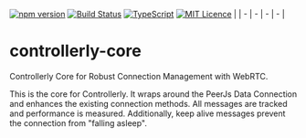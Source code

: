 [![npm version](https://badge.fury.io/js/controllerly-core.svg)](https://badge.fury.io/js/controllerly-core)
[![Build Status](https://travis-ci.org/marcoklein/controllerly-core.svg?branch=master)](https://travis-ci.org/marcoklein/controllerly-core)
[![TypeScript](https://badges.frapsoft.com/typescript/code/typescript.svg?v=101)](https://github.com/ellerbrock/typescript-badges/)
[![MIT Licence](https://badges.frapsoft.com/os/mit/mit.png?v=103)](https://opensource.org/licenses/mit-license.php) |
| - | - | - | - |


# controllerly-core
Controllerly Core for Robust Connection Management with WebRTC.

This is the core for Controllerly. It wraps around the PeerJs Data Connection and enhances the existing connection methods. All messages are tracked and performance is measured. Additionally, keep alive messages prevent the connection from "falling asleep".
